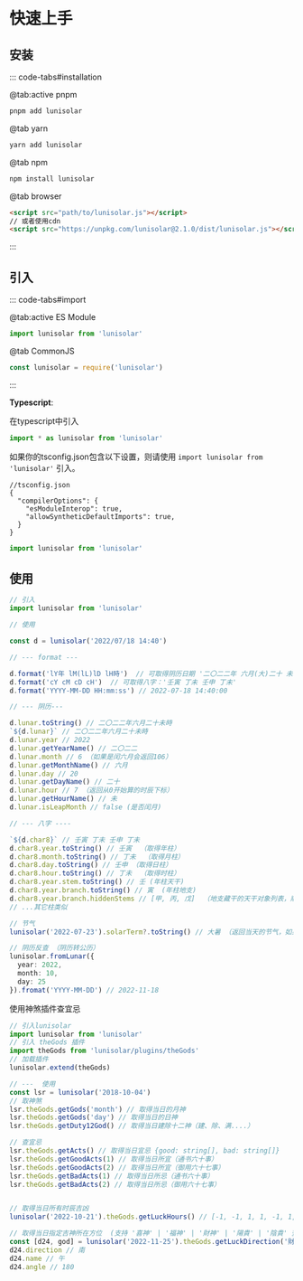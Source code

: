 
# 快速上手

## 安装

::: code-tabs#installation

@tab:active pnpm

```bash
pnpm add lunisolar
```

@tab yarn

```bash
yarn add lunisolar
```

@tab npm

```bash
npm install lunisolar
```

@tab browser

```html
<script src="path/to/lunisolar.js"></script>
// 或者使用cdn
<script src="https://unpkg.com/lunisolar@2.1.0/dist/lunisolar.js"></script>
```

:::

## 引入

::: code-tabs#import

@tab:active ES Module

```javascript
import lunisolar from 'lunisolar'
```

@tab CommonJS

```javascript
const lunisolar = require('lunisolar')
```

:::

**Typescript**:

在typescript中引入

```typescript
import * as lunisolar from 'lunisolar'
```

如果你的tsconfig.json包含以下设置，则请使用 `import lunisolar from 'lunisolar'` 引入。

```json5
//tsconfig.json
{
  "compilerOptions": {
    "esModuleInterop": true,
    "allowSyntheticDefaultImports": true,
  }
}
```

```typescript
import lunisolar from 'lunisolar'
```

## 使用

```typescript
// 引入
import lunisolar from 'lunisolar'

// 使用

const d = lunisolar('2022/07/18 14:40')

// --- format ---

d.format('lY年 lM(lL)lD lH時')  // 可取得阴历日期 '二〇二二年 六月(大)二十 未時'
d.format('cY cM cD cH')  // 可取得八字：'壬寅 丁未 壬申 丁未'
d.format('YYYY-MM-DD HH:mm:ss') // 2022-07-18 14:40:00

// --- 阴历--- 

d.lunar.toString() // 二〇二二年六月二十未時
`${d.lunar}` // 二〇二二年六月二十未時
d.lunar.year // 2022
d.lunar.getYearName() // 二〇二二
d.lunar.month // 6 （如果是闰六月会返回106）
d.lunar.getMonthName() // 六月
d.lunar.day // 20
d.lunar.getDayName() // 二十
d.lunar.hour // 7 （返回从0开始算的时辰下标）
d.lunar.getHourName() // 未
d.lunar.isLeapMonth // false (是否闰月)

// --- 八字 ----

`${d.char8}` // 壬寅 丁未 壬申 丁未
d.char8.year.toString() // 壬寅  （取得年柱）
d.char8.month.toString() // 丁未  （取得月柱）
d.char8.day.toString() // 壬申 （取得日柱）
d.char8.hour.toString() // 丁未  （取得时柱）
d.char8.year.stem.toString() // 壬 (年柱天干)
d.char8.year.branch.toString() // 寅  (年柱地支)
d.char8.year.branch.hiddenStems // [甲, 丙, 戊]  （地支藏干的天干对象列表，顺序为本气、中气、余气）
// ...其它柱类似

// 节气
lunisolar('2022-07-23').solarTerm?.toString() // 大暑 （返回当天的节气，如果不是节气则solarTerm().solarTerm返回null）

// 阴历反查 （阴历转公历）
lunisolar.fromLunar({
  year: 2022,
  month: 10,
  day: 25
}).fromat('YYYY-MM-DD') // 2022-11-18

```

使用神煞插件查宜忌

```typescript
// 引入lunisolar
import lunisolar from 'lunisolar'
// 引入 theGods 插件
import theGods from 'lunisolar/plugins/theGods'
// 加载插件
lunisolar.extend(theGods)

// ---  使用
const lsr = lunisolar('2018-10-04')
// 取神煞
lsr.theGods.getGods('month') // 取得当日的月神
lsr.theGods.getGods('day') // 取得当日的日神
lsr.theGods.getDuty12God() // 取得当日建除十二神（建、除、满....）

// 查宜忌
lsr.theGods.getActs() // 取得当日宜忌 {good: string[], bad: string[]}
lsr.theGods.getGoodActs(1) // 取得当日所宜（通书六十事）
lsr.theGods.getGoodActs(2) // 取得当日所宜（御用六十七事）
lsr.theGods.getBadActs(1) // 取得当日所忌（通书六十事）
lsr.theGods.getBadActs(2) // 取得当日所忌（御用六十七事）


// 取得当日所有时辰吉凶
lunisolar('2022-10-21').theGods.getLuckHours() // [-1, -1, 1, 1, -1, 1, -1, -1, 1, -1, 1, 1] 大于0为吉，少于0为凶

// 取得当日指定吉神所在方位  (支持 '喜神' | '福神' | '財神' | '陽貴' | '陰貴' 查询)
const [d24, god] = lunisolar('2022-11-25').theGods.getLuckDirection('財神')
d24.direction // 南
d24.name // 午
d24.angle // 180

```

